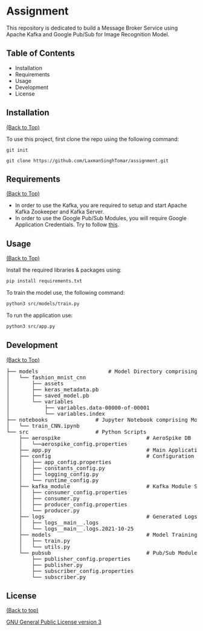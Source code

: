 
# Assignment

This repository is dedicated to build a Message Broker Service using Apache Kafka and Google Pub/Sub for Image Recognition Model.

## Table of Contents
- Installation
- Requirements
- Usage
- Development
- License

## Installation
[(Back to Top)](#table-of-contents)

To use this project, first clone the repo using the following command:

```git init```

```git clone https://github.com/LaxmanSinghTomar/assignment.git```


## Requirements
[(Back to Top)](#table-of-contents)

- In order to use the Kafka, you are required to setup and start Apache Kafka Zookeeper and Kafka Server.
- In order to use the Google Pub/Sub Modules, you will require Google Application Credentials. Try to follow [this](https://cloud.google.com/pubsub/docs/quickstart-client-libraries). 

## Usage

[(Back to Top)](#table-of-contents)

Install the required libraries & packages using:

```sh
pip install requirements.txt
```

To train the model use, the following command:

```sh
python3 src/models/train.py
```

To run the application use:

```sh
python3 src/app.py
```

## Development
[(Back to Top)](#table-of-contents)
<pre>
├── models                      # Model Directory comprising Trained Model Files
│   └── fashion_mnist_cnn
│       ├── assets
│       ├── keras_metadata.pb
│       ├── saved_model.pb
│       └── variables
│           ├── variables.data-00000-of-00001
│           └── variables.index
├── notebooks               # Jupyter Notebook comprising Model Experimentation.
│   └── train_CNN.ipynb
└── src                     # Python Scripts
    ├── aerospike                           # AeroSpike DB
    │   └──aerospike_config.properties
    ├── app.py                              # Main Application
    ├── config                              # Configuration Directory
    │   ├── app_config.properties
    │   ├── constants_config.py
    │   ├── logging_config.py
    │   └── runtime_config.py
    ├── kafka_module                        # Kafka Module Scripts + Configs
    │   ├── consumer_config.properties
    │   ├── consumer.py
    │   ├── producer_config.properties
    │   └── producer.py
    ├── logs                                # Generated Logs
    │   ├── logs__main__.logs
    │   └── logs__main__.logs.2021-10-25
    ├── models                              # Model Training & Utilities
    │   ├── train.py
    │   └── utils.py
    └── pubsub                              # Pub/Sub Module Scripts + Configs
        ├── publisher_config.properties
        ├── publisher.py
        ├── subscriber_config.properties
        └── subscriber.py
</pre>


## License
[(Back to top)](#table-of-contents)

[GNU General Public License version 3](https://opensource.org/licenses/GPL-3.0)
